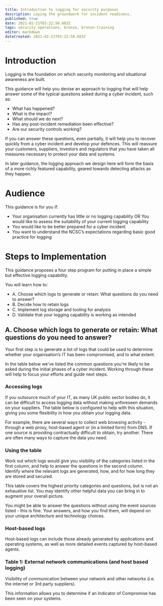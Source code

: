 ```yaml
---
title: Introduction to logging for security purposes
description: Laying the groundwork for incident readiness.
published: true
date: 2021-02-21T03:22:50.683Z
tags: security operations, bronze, bronze-training
editor: markdown
dateCreated: 2021-02-21T03:22:50.683Z
---
```


# Introduction
Logging is the foundation on which security monitoring and situational awareness are built.

This guidance will help you devise an approach to logging that will help answer some of the typical questions asked during a cyber incident, such as:

- What has happened?
- What is the impact?
- What should we do next?
- Has any post-incident remediation been effective?
- Are our security controls working?

If you can answer these questions, even partially, it will help you to recover quickly from a cyber incident and develop your defences. This will reassure your customers, suppliers, investors and regulators that you have taken all measures necessary to protect your data and systems.

In later guidance, the logging approach we design here will form the basis of a more richly featured capability, geared towards detecting attacks as they happen.

# Audience
This guidance is for you if:

- Your organisation currently has little or no logging capability OR You would like to assess the suitability of your current logging capability
- You would like to be better prepared for a cyber incident
- You want to understand the NCSC’s expectations regarding basic good practice for logging

# Steps to Implementation
This guidance proposes a four step program for putting in place a simple but effective logging capability.

You will learn how to:

- A. Choose which logs to generate or retain: What questions do you need to answer?
- B. Decide how to retain logs
- C. Implement log storage and tooling for analysis
- D. Validate that your logging capability is working as intended

## A. Choose which logs to generate or retain: What questions do you need to answer?

Your first step is to generate a list of logs that could be used to determine whether your organisation’s IT has been compromised, and to what extent.

In the table below we've listed the common questions you're likely to be asked during the initial phases of a cyber incident. Working through these will help to focus your efforts and guide next steps.

### Accessing logs
If you outsource much of your IT, as many UK public sector bodies do, it can be difficult to access logging data without making unforeseen demands on your suppliers. The table below is configured to help with this situation, giving you some flexibility in how you obtain your logging data.

For example, there are several ways to collect web browsing activity - through a web proxy, host-based agent or (in a limited form) from DNS. If one source is providing contractually difficult to obtain, try another. There are often many ways to capture the data you need.

### Using the table
Work out which logs would give you visibility of the categories listed in the first column, and help to answer the questions in the second column. Identify where the relevant logs are generated, how, and for how long they are stored and secured.

This table covers the highest priority categories and questions, but is not an exhaustive list. You may identify other helpful data you can bring in to augment your overall picture.

You might be able to answer the questions without using the event sources listed - this is fine. Your answers, and how you find them, will depend on your unique architecture and technology choices.

### Host-based logs
Host-based logs can include those already generated by applications and operating systems, as well as more detailed events captured by host-based agents.

### Table 1: External network communications (and host based logging)
Visibility of communication between your network and other networks (i.e. the internet or 3rd party suppliers).

This information allows you to determine if an Indicator of Compromise has been seen on your systems.

